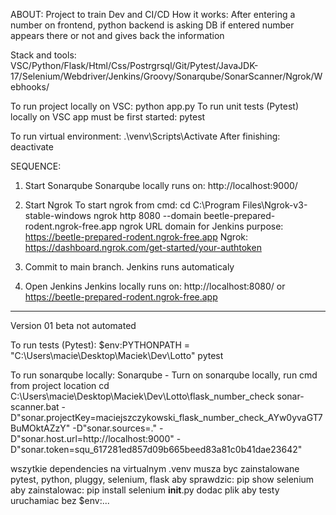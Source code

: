 ABOUT: Project to train Dev and CI/CD
How it works: After entering a number on frontend, python backend is asking DB if entered number appears there or not and gives back the information

Stack and tools: VSC/Python/Flask/Html/Css/Postrgrsql/Git/Pytest/JavaJDK-17/Selenium/Webdriver/Jenkins/Groovy/Sonarqube/SonarScanner/Ngrok/Webhooks/

To run project locally on VSC: python app.py
To run unit tests (Pytest) locally on VSC app must be first started: pytest 

To run virtual environment: .\venv\Scripts\Activate
After finishing: deactivate

SEQUENCE: 

1. Start Sonarqube
Sonarqube locally runs on:  http://localhost:9000/

2. Start Ngrok
To start ngrok from cmd: 
cd C:\Program Files\Ngrok-v3-stable-windows
ngrok http 8080 --domain beetle-prepared-rodent.ngrok-free.app
ngrok URL domain for Jenkins purpose:  https://beetle-prepared-rodent.ngrok-free.app
Ngrok: https://dashboard.ngrok.com/get-started/your-authtoken

3. Commit to main branch. Jenkins runs automaticaly 

4. Open Jenkins
Jenkins locally runs on: http://localhost:8080/ or https://beetle-prepared-rodent.ngrok-free.app

---------------------------------------------------------------------------------------------------------------------------------------------------------------

Version 01 beta not automated

To run tests (Pytest): $env:PYTHONPATH = "C:\Users\macie\Desktop\Maciek\Dev\Lotto" pytest

To run sonarqube locally: Sonarqube - Turn on sonarqube locally, run cmd from project location cd C:\Users\macie\Desktop\Maciek\Dev\Lotto\flask_number_check
sonar-scanner.bat -D"sonar.projectKey=maciejszczykowski_flask_number_check_AYw0yvaGT7BuMOktAZzY" -D"sonar.sources=." -D"sonar.host.url=http://localhost:9000" -D"sonar.token=squ_617281ed857d09b665beed83a81c0b41dae23642"

wszytkie dependencies na virtualnym .venv musza byc zainstalowane
pytest, python, pluggy, selenium, flask
aby sprawdzic: pip show selenium
aby zainstalowac: pip install selenium
__init__.py dodac plik aby testy uruchamiac bez $env:...
